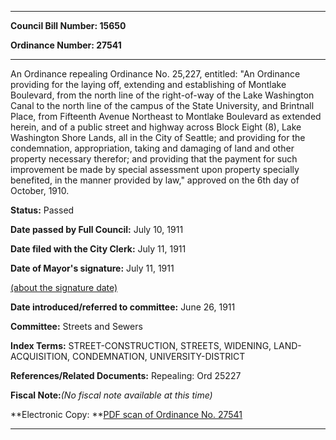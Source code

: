 

********

**Council Bill Number: 15650**
   
**Ordinance Number: 27541**
********

 An Ordinance repealing Ordinance No. 25,227, entitled: "An Ordinance providing for the laying off, extending and establishing of Montlake Boulevard, from the north line of the right-of-way of the Lake Washington Canal to the north line of the campus of the State University, and Brintnall Place, from Fifteenth Avenue Northeast to Montlake Boulevard as extended herein, and of a public street and highway across Block Eight (8), Lake Washington Shore Lands, all in the City of Seattle; and providing for the condemnation, appropriation, taking and damaging of land and other property necessary therefor; and providing that the payment for such improvement be made by special assessment upon property specially benefited, in the manner provided by law," approved on the 6th day of October, 1910.

**Status:** Passed
   
**Date passed by Full Council:** July 10, 1911
   
**Date filed with the City Clerk:** July 11, 1911
   
**Date of Mayor's signature:** July 11, 1911
   
[(about the signature date)](/~public/approvaldate.htm)
   
   
   
**Date introduced/referred to committee:** June 26, 1911
   
**Committee:** Streets and Sewers
   
   
**Index Terms:** STREET-CONSTRUCTION, STREETS, WIDENING, LAND-ACQUISITION, CONDEMNATION, UNIVERSITY-DISTRICT

**References/Related Documents:** Repealing: Ord 25227

**Fiscal Note:**_(No fiscal note available at this time)_

**Electronic Copy: **[PDF scan of Ordinance No. 27541](/~archives/Ordinances/Ord_27541.pdf)

********

